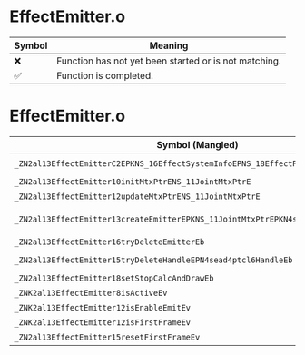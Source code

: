 # EffectEmitter.o
| Symbol | Meaning 
| ------------- | ------------- 
| :x: | Function has not yet been started or is not matching. 
| :white_check_mark: | Function is completed. 


# EffectEmitter.o
| Symbol (Mangled) | Symbol (Demangled) | Decompiled? |
| ------------- |  ------------- | ------------- |
| `_ZN2al13EffectEmitterC2EPKNS_16EffectSystemInfoEPNS_18EffectResourceInfoEi` | `al::EffectEmitter::EffectEmitter(al::EffectSystemInfo const*,al::EffectResourceInfo *,int)` | :x: |
| `_ZN2al13EffectEmitter10initMtxPtrENS_11JointMtxPtrE` | `al::EffectEmitter::initMtxPtr(al::JointMtxPtr)` | :x: |
| `_ZN2al13EffectEmitter12updateMtxPtrENS_11JointMtxPtrE` | `al::EffectEmitter::updateMtxPtr(al::JointMtxPtr)` | :x: |
| `_ZN2al13EffectEmitter13createEmitterEPKNS_11JointMtxPtrEPKN4sead7Vector3IfEEiim` | `al::EffectEmitter::createEmitter(al::JointMtxPtr const*,sead::Vector3<float> const*,int,int,unsigned long)` | :x: |
| `_ZN2al13EffectEmitter16tryDeleteEmitterEb` | `al::EffectEmitter::tryDeleteEmitter(bool)` | :x: |
| `_ZN2al13EffectEmitter15tryDeleteHandleEPN4sead4ptcl6HandleEb` | `al::EffectEmitter::tryDeleteHandle(sead::ptcl::Handle *,bool)` | :x: |
| `_ZN2al13EffectEmitter18setStopCalcAndDrawEb` | `al::EffectEmitter::setStopCalcAndDraw(bool)` | :x: |
| `_ZNK2al13EffectEmitter8isActiveEv` | `al::EffectEmitter::isActive(void)const` | :x: |
| `_ZNK2al13EffectEmitter12isEnableEmitEv` | `al::EffectEmitter::isEnableEmit(void)const` | :x: |
| `_ZNK2al13EffectEmitter12isFirstFrameEv` | `al::EffectEmitter::isFirstFrame(void)const` | :x: |
| `_ZN2al13EffectEmitter15resetFirstFrameEv` | `al::EffectEmitter::resetFirstFrame(void)` | :x: |
